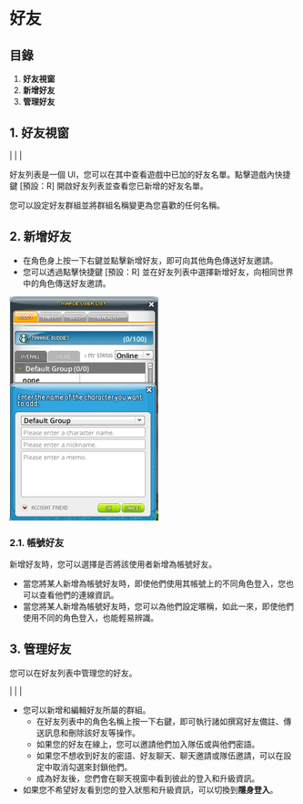 # 好友
## 目錄
1.  **好友視窗**
2.  **新增好友**
3.  **管理好友**
## 1. 好友視窗

|  |  |

好友列表是一個 UI，您可以在其中查看遊戲中已加的好友名單。點擊遊戲內快捷鍵 \[預設：R\] 開啟好友列表並查看您已新增的好友名單。

您可以設定好友群組並將群組名稱變更為您喜歡的任何名稱。

## 2. 新增好友
*   在角色身上按一下右鍵並點擊新增好友，即可向其他角色傳送好友邀請。
*   您可以透過點擊快捷鍵 \[預設：R\] 並在好友列表中選擇新增好友，向相同世界中的角色傳送好友邀請。

![](images/msn-101/beginners-guide/friends-and-guild/image_1747236364709_248.png)

### 2.1. 帳號好友

新增好友時，您可以選擇是否將該使用者新增為帳號好友。

*   當您將某人新增為帳號好友時，即使他們使用其帳號上的不同角色登入，您也可以查看他們的連線資訊。
*   當您將某人新增為帳號好友時，您可以為他們設定暱稱，如此一來，即使他們使用不同的角色登入，也能輕易辨識。
## 3. 管理好友

您可以在好友列表中管理您的好友。

|  |  |

*   您可以新增和編輯好友所屬的群組。
    *   在好友列表中的角色名稱上按一下右鍵，即可執行諸如撰寫好友備註、傳送訊息和刪除該好友等操作。
    *   如果您的好友在線上，您可以邀請他們加入隊伍或與他們密語。
    *   如果您不想收到好友的密語、好友聊天、聊天邀請或隊伍邀請，可以在設定中取消勾選來封鎖他們。
    *   成為好友後，您們會在聊天視窗中看到彼此的登入和升級資訊。
*   如果您不希望好友看到您的登入狀態和升級資訊，可以切換到**隱身登入**。